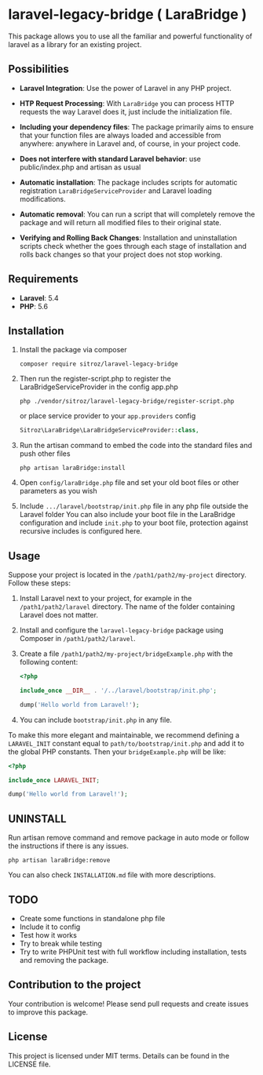 # laravel-legacy-bridge ( LaraBridge )
This package allows you to use all the familiar and powerful functionality of laravel as a library for an existing project.

## Possibilities

- **Laravel Integration**: Use the power of Laravel in any PHP project.
- **HTP Request Processing**: With `LaraBridge` you can process HTTP requests the way Laravel does it, just include the initialization file.
- **Including your dependency files**: The package primarily aims to ensure that your function files are always loaded and accessible from anywhere: anywhere in Laravel and, of course, in your project code.
- **Does not interfere with standard Laravel behavior**: use public/index.php and artisan as usual


- **Automatic installation**: The package includes scripts for automatic registration 
`LaraBridgeServiceProvider` and Laravel loading modifications.
- **Automatic removal**: You can run a script that will completely remove the package 
and will return all modified files to their original state.
- **Verifying and Rolling Back Changes**: Installation and uninstallation scripts check whether the 
goes through each stage of installation and rolls back changes so that your project does not stop working.

## Requirements

- **Laravel**: 5.4
- **PHP**: 5.6

## Installation

1. Install the package via composer
   ```CLI 
   composer require sitroz/laravel-legacy-bridge
   ```

2. Then run the register-script.php to register the LaraBridgeServiceProvider in the config app.php
   ```CLI
   php ./vendor/sitroz/laravel-legacy-bridge/register-script.php
   ```
   or place service provider to your `app.providers` config
   ```PHP
   Sitroz\LaraBridge\LaraBridgeServiceProvider::class,
   ```

3. Run the artisan command to embed the code into the standard files and push other files
   ```CLI
   php artisan laraBridge:install
   ```

4. Open `config/laraBridge.php` file and set your old boot files or other parameters as you wish

5. Include `.../laravel/bootstrap/init.php` file in any php file outside the Laravel folder
   You can also include your boot file in the LaraBridge configuration and include `init.php` 
   to your boot file, protection against recursive includes is configured here.


## Usage

Suppose your project is located in the `/path1/path2/my-project` directory. Follow these steps:

1. Install Laravel next to your project, for example in the `/path1/path2/laravel` directory. The name of the folder containing Laravel does not matter.

2. Install and configure the `laravel-legacy-bridge` package using Composer in `/path1/path2/laravel`.

3. Create a file `/path1/path2/my-project/bridgeExample.php` with the following content:
    ```php
    <?php
    
    include_once __DIR__ . '/../laravel/bootstrap/init.php';
    
    dump('Hello world from Laravel!');
    ```

4. You can include `bootstrap/init.php` in any file. 

To make this more elegant and maintainable, we recommend defining a `LARAVEL_INIT` constant equal to `path/to/bootstrap/init.php` and add it to the global PHP constants.
Then your `bridgeExample.php` will be like:
```php
<?php

include_once LARAVEL_INIT;

dump('Hello world from Laravel!');
 ```

## UNINSTALL

Run artisan remove command and remove package in auto mode or follow the instructions if there is any issues.
```CLI
php artisan laraBridge:remove
```
You can also check `INSTALLATION.md` file with more descriptions.

## TODO

- Create some functions in standalone php file
- Include it to config
- Test how it works
- Try to break while testing
- Try to write PHPUnit test with full workflow including installation, tests and removing the package. 


## Contribution to the project

Your contribution is welcome! Please send pull requests and create issues to improve this package.

## License

This project is licensed under MIT terms. Details can be found in the LICENSE file.